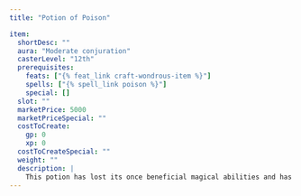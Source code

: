 ```yaml
---
title: "Potion of Poison"

item:
  shortDesc: ""
  aura: "Moderate conjuration"
  casterLevel: "12th"
  prerequisites:
    feats: ["{% feat_link craft-wondrous-item %}"]
    spells: ["{% spell_link poison %}"]
    special: []
  slot: ""
  marketPrice: 5000
  marketPriceSpecial: ""
  costToCreate:
    gp: 0
    xp: 0
  costToCreateSpecial: ""
  weight: ""
  description: |
    This potion has lost its once beneficial magical abilities and has become a potent poison. The imbiber must make a DC 16 Fortitude save or take 1d10 points of Constitution damage. A minute later he must save again (DC 16) or take 1d10 points of Constitution damage.
---
```

